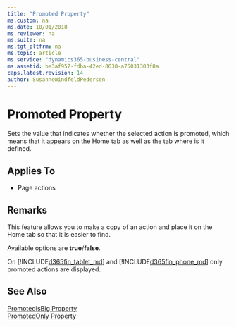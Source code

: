 ```yaml
---
title: "Promoted Property"
ms.custom: na
ms.date: 10/01/2018
ms.reviewer: na
ms.suite: na
ms.tgt_pltfrm: na
ms.topic: article
ms.service: "dynamics365-business-central"
ms.assetid: be3af957-fdba-42ed-8630-a75031303f8a
caps.latest.revision: 14
author: SusanneWindfeldPedersen
---
```


 

# Promoted Property
Sets the value that indicates whether the selected action is promoted, which means that it appears on the Home tab as well as the tab where is it defined.  
  
## Applies To  
  
-   Page actions  
  
## Remarks  
 This feature allows you to make a copy of an action and place it on the Home tab so that it is easier to find.  
  
 Available options are **true**/**false**.  
  
 On [!INCLUDE[d365fin_tablet_md](../includes/d365fin_tablet_md.md)] and [!INCLUDE[d365fin_phone_md](../includes/d365fin_phone_md.md)] only promoted actions are displayed.  
  
## See Also  
 [PromotedIsBig Property](devenv-promotedisbig-property.md)   
 [PromotedOnly Property](devenv-promotedonly-property.md)  